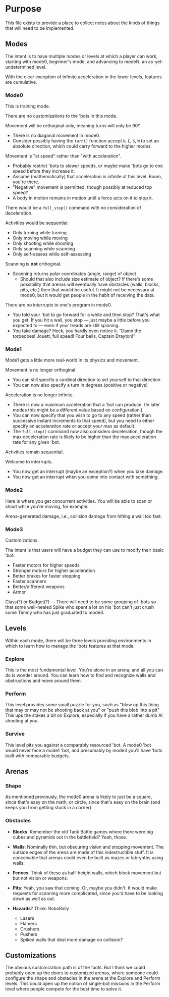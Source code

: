 # Purpose

This file exists to provide a place to collect notes about the kinds of things
that will need to be implemented.


## Modes
The intent is to have multiple modes or levels at which a player can work,
starting with mode0, beginner's mode, and advancing to modeN, an as-yet-
undetermined level.

With the clear exception of infinite acceleration in the lower levels, features
are cumulative.

### Mode0
This is training mode.

There are no customizations to the 'bots in this mode.

Movement will be orthoginal only, meaning turns will only be 90°.
 - There is no diagonal movement in mode0.
 - Consider possibly having the `turn()` function accept `N`, `E`, `S`, `W`
   to set an absolute direction, which could carry forward to the higher modes.

Movement is "at speed" rather than "with acceleration".
 - Probably restrict 'bots to slower speeds, or maybe make 'bots go to one speed
   before they increase it.
 - Assume (mathematically) that acceleration is infinite at this level. Boom,
   you're there.
 - "Negative" movement is permitted, though possibly at reduced top speed?
 - A body in motion remains in motion until a force acts on it to stop it.

There would be a `full_stop()` command with no consideration of deceleration.

Activities would be sequential:
 - Only turning while turning
 - Only moving while moving
 - Only shooting while shooting
 - Only scanning while scanning
 - Only self-assess while self-assessing

Scanning is **not** orthoginal.
 - Scanning returns polar coordinates (angle, range) of object
   - Should that also include size estimate of object? If there's some
     possibility that arenas will eventually have obstacles (walls, blocks,
     pits, etc.) then that would be useful. It might not be necessary at mode0,
     but it would get people in the habit of receiving the data.

There are no interrupts to one's program in mode0.
 - You told your 'bot to go forward for a while and then stop? That's what you
   get. If you hit a wall, you stop &mdash; just maybe a little before you
   expected to &mdash; even if your treads are still spinning.
 - You take damage? Heck, you hardly even notice it. “Damn the torpedoes!
   Jouett, full speed! Four bells, Captain Drayton!” 

### Mode1
Mode1 gets a little more real-world in its physics and movement.

Movement is no longer orthoginal.
 - You can still specify a cardinal direction to set yourself to that direction
 - You can now also specify a turn in degrees (positive or negative)

Acceleration is no longer infinite.
 - There is now a maximum acceleration that a 'bot can produce. (In later modes
   this might be a different value based on configuration.)
 - You can now specify that you wish to go to any speed (rather than successive
   instant increments to that speed), but you need to either specify an
   acceleration rate or accept your max as default.
 - The `full_stop()` command now also considers deceleration, though the max
   deceleration rate is likely to be higher than the max acceleration rate for
   any given 'bot.

Activities remain sequential.

Welcome to interrupts.
 - You now get an interrupt (maybe an exception?) when you take damage.
 - You now get an interrupt when you come into contact with something.

### Mode2
Here is where you get concurrent activities. You will be able to scan or shoot
while you're moving, for example.

Arena-generated damage, i.e., collision damage from hitting a wall too fast.

### Mode3
Customizations.

The intent is that users will have a budget they can use to modify their basic
'bot:
 - Faster motors for higher speeds
 - Stronger motors for higher acceleration
 - Better brakes for faster stopping
 - Faster scanners
 - Better/different weapons
 - Armor

Class(?) or Budget(?) &mdash; There will need to be some grouping of 'bots so
that some well-heeled Spike who spent a lot on his 'bot can't just crush some
Timmy who has just graduated to mode3.

## Levels
Within each mode, there will be three levels providing environments in which to
learn how to manage the 'bots features at that mode.

### Explore
This is the most fundamental level. You're alone in an arena, and all you can
do is wonder around. You can learn how to find and recognize walls and
obstructions and move around them.

### Perform
This level provides some small puzzle for you, such as "blow up this thing that
may or may not be shooting back at you" or "push this blob into a pit" This ups
the stakes a bit on Explore, especially if you have a rather dumb AI shooting
at you.

### Survive
This level pits you against a comparably resourced 'bot. A mode0 'bot would
never face a mode1 'bot, and presumably by mode3 you'll have 'bots built with
comparable budgets.

## Arenas

### Shape

As mentioned previously, the mode0 arena is likely to just be a square, since
that's easy on the math, or circle, since that's easy on the brain (and keeps
you from getting stuck in a corner).

### Obstacles

 - **Blocks**: Remember the old Tank Battle games where there were big cubes
   and pyramids out in the battlefield? Yeah, those.

 - **Walls**: Nominally thin, but obscuring vision and stopping movement. The
   outside edges of the arena are made of this indestructible stuff. It is
   conceivable that arenas could even be built as mazes or labrynths using
   walls.

 - **Fences**: Think of these as half-height walls, which block movement but
   but not vision or weapons.

 - **Pits**: Yeah, you saw that coming. Or, maybe you didn't. It would make
   requests for scanning more complicated, since you'd have to be looking down
   as well as out.

 - **Hazards**? Think: RoboRally
   - Lasers
   - Flamers
   - Crushers
   - Pushers
   - Spiked walls that deal more damage on collision?

## Customizations
The obvious customization path is of the 'bots. But I think we could probably
open up the doors to customized arenas, where someone could configure the
shape and obstacles in the arena at the Explore and Perform levels. This could
open up the notion of single-bot missions in the Perform level where people
compete for the best time to solve it.
